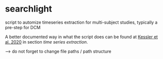 # searchlight
script to automize timeseries extraction for multi-subject studies, typically a pre-step for DCM

A better documented way in what the script does can be found at [Kessler et al. 2020](https://www.frontiersin.org/articles/10.3389/fnsys.2020.00028/full) in section *time series extraction*.

--> do not forget to change file paths / path structure


